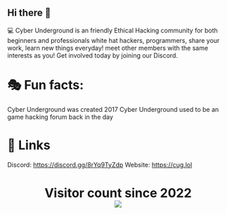 ## Hi there 👋

💻 Cyber Underground is an friendly Ethical Hacking community for both beginners and professionals white hat hackers, programmers, share your work, learn new things everyday! meet other members with the same interests as you! Get involved today by joining our Discord. 

# 🎭 Fun facts:
Cyber Underground was created 2017
Cyber Underground used to be an game hacking forum back in the day

# 👥 Links
Discord: https://discord.gg/8rYq9TyZdp
Website: https://cug.lol

<p> 
  <h1 align="center">Visitor count since 2022<br>
  <img src="https://profile-counter.glitch.me/Cyber-Underground/count.svg" />
    </h1>
</p>

